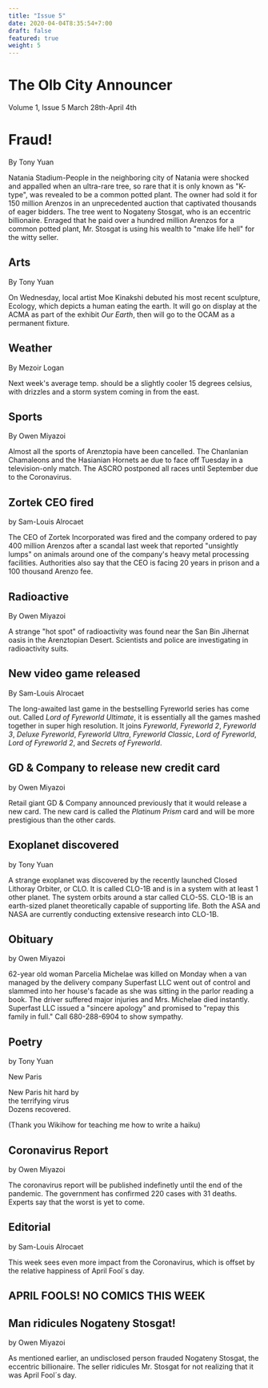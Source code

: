 ```yaml
---
title: "Issue 5"
date: 2020-04-04T8:35:54+7:00
draft: false
featured: true
weight: 5
---
```


# The Olb City Announcer
Volume 1, Issue 5
March 28th-April 4th

# Fraud!
By Tony Yuan

Natania Stadium-People in the neighboring city of Natania were shocked and appalled when an ultra-rare tree, so rare that it is only known as "K- type", was revealed to be a common potted plant. The owner had sold it for 150 million Arenzos in an unprecedented auction that captivated thousands of eager bidders. The tree went to Nogateny Stosgat, who is an eccentric billionaire. Enraged that he paid over a hundred million Arenzos for a common potted plant, Mr. Stosgat is using his wealth to "make life hell" for the witty seller.

## Arts
By Tony Yuan

On Wednesday, local artist Moe Kinakshi debuted his most recent sculpture, Ecology, which depicts a human eating the earth. It will go on display at the ACMA as part of the exhibit *Our Earth*, then will go to the OCAM as a permanent fixture.

## Weather
By Mezoir Logan

Next week's average temp. should be a slightly cooler 15 degrees celsius, with drizzles and a storm system coming in from the east. 

## Sports
By Owen Miyazoi

Almost all the sports of Arenztopia have been cancelled. The Chanlanian Chamaleons and the Hasianian Hornets ae due to face off Tuesday in a television-only match. The ASCRO postponed all races until September due to the Coronavirus. 

## Zortek CEO fired
by Sam-Louis Alrocaet

The CEO of Zortek Incorporated was fired and the company ordered to pay 400 million Arenzos after a scandal last week that reported "unsightly lumps" on animals around one of the company's heavy metal processing facilities. Authorities also say that the CEO is facing 20 years in prison and a 100 thousand Arenzo fee.

## Radioactive
By Owen Miyazoi

A strange "hot spot" of radioactivity was found near the San Bin Jihernat oasis in the Arenztopian Desert. Scientists and police are investigating in radioactivity suits.

## New video game released
By Sam-Louis Alrocaet

The long-awaited last game in the bestselling Fyreworld series has come out. Called *Lord of Fyreworld Ultimate*, it is essentially all the games mashed together in super high resolution. It joins *Fyreworld*, *Fyreworld 2*, *Fyreworld 3*, *Deluxe Fyreworld*, *Fyreworld Ultra*, *Fyreworld Classic*, *Lord of Fyreworld*, *Lord of Fyreworld 2*, and *Secrets of Fyreworld*. 

## GD & Company to release new credit card
by Owen Miyazoi

Retail giant GD & Company announced previously that it would release a new card. The new card is called the *Platinum Prism* card and will be more prestigious than the other cards.

## Exoplanet discovered
by Tony Yuan 

A strange exoplanet was discovered by the recently launched Closed Lithoray Orbiter, or CLO. It is called CLO-1B and is in a system with at least 1 other planet. The system orbits around a star called CLO-5S. CLO-1B is an earth-sized planet theoretically capable of supporting life. Both the ASA and NASA are currently conducting extensive research into CLO-1B.

## Obituary
by Owen Miyazoi

62-year old woman Parcelia Michelae was killed on Monday when a van managed by the delivery company Superfast LLC went out of control and slammed into her house's facade as she was sitting in the parlor reading a book. The driver suffered major injuries and Mrs. Michelae died instantly. Superfast LLC issued a "sincere apology" and promised to "repay this family in full." Call 680-288-6904 to show sympathy.

## Poetry
by Tony Yuan

New Paris

New Paris hit hard by    
the terrifying virus    
Dozens recovered.    

(Thank you Wikihow for teaching me how to write a haiku)

## Coronavirus Report
by Owen Miyazoi

The coronavirus report will be published indefinetly until the end of the pandemic. The government has confirmed 220 cases with 31 deaths. Experts say that the worst is yet to come.    

## Editorial
by Sam-Louis Alrocaet

This week sees even more impact from the Coronavirus, which is offset by the relative happiness of April Fool´s day. 

## APRIL FOOLS! NO COMICS THIS WEEK

## Man ridicules Nogateny Stosgat!
by Owen Miyazoi

As mentioned earlier, an undisclosed person frauded Nogateny Stosgat, the eccentric billionaire. The seller ridicules Mr. Stosgat for not realizing that it was April Fool´s day. 

